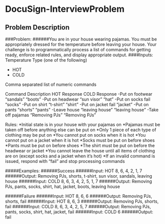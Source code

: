 # DocuSign-InterviewProblem
## Problem Description
###Problem:
######You are in your house wearing pajamas. You must be appropriately dressed for the temperature before leaving your house. Your challenge is to programmatically process a list of commands for getting ready, enforce related rules, and display appropriate output.
####Inputs:
Temperature Type (one of the following)
- HOT
- COLD 

Comma separated list of numeric commands

Command	Description	HOT Response	COLD Response
-Put on footwear	“sandals”	“boots”
-Put on headwear	“sun visor”	“hat”
-Put on socks	fail	“socks”
-Put on shirt	“t-shirt”	“shirt”
-Put on jacket	fail	“jacket”
-Put on pants	“shorts”	“pants”
-Leave house	“leaving house”	“leaving house”
-Take off pajamas	“Removing PJs”	“Removing PJs”

Rules:
  *Initial state is in your house with your pajamas on
  *Pajamas must be taken off before anything else can be put on
  *Only 1 piece of each type of clothing may be put on
  *You cannot put on socks when it is hot
  *You cannot put on a jacket when it is hot
  *Socks must be put on before shoes
  *Pants must be put on before shoes
  *The shirt must be put on before the headwear or jacket
  *You cannot leave the house until all items of clothing are on (except socks and a jacket when it’s hot)
  *If an invalid command is issued, respond with “fail” and stop processing commands


#####Examples:
######Success
######Input: HOT 8, 6, 4, 2, 1, 7
######Output: Removing PJs, shorts, t-shirt, sun visor, sandals, leaving house
######Input: COLD 8, 6, 3, 4, 2, 5, 1, 7
######Output: Removing PJs, pants, socks, shirt, hat, jacket, boots, leaving house
 
######Failure
######Input: HOT 8, 6, 6
######Output: Removing PJs, shorts, fail
######Input: HOT 8, 6, 3
######Output: Removing PJs, shorts, fail
######Input: COLD 8, 6, 3, 4, 2, 5, 7
######Output: Removing PJs, pants, socks, shirt, hat, jacket, fail
######Input: COLD 6
######Output: fail
